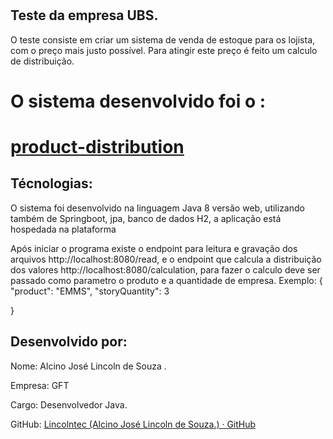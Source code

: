 #  

## Teste da empresa UBS.

O teste consiste em criar um sistema de venda de estoque para os lojista, com o preço mais justo possível. Para atingir
este preço é feito um calculo de distribuição.

# O sistema desenvolvido foi o :

# [product-distribution](https://github.com/Lincolntec/product-distribution)

## Técnologias:

O sistema foi desenvolvido na linguagem Java 8 versão web, utilizando também de Springboot, jpa, banco de dados H2, a
aplicação está hospedada na plataforma

Após iniciar o programa existe o endpoint para leitura e gravação dos arquivos http://localhost:8080/read, e o endpoint
que calcula a distribuição dos valores http://localhost:8080/calculation, para fazer o calculo deve ser passado como
parametro o produto e a quantidade de empresa. Exemplo: {
"product": "EMMS",
"storyQuantity": 3

}

##  

## Desenvolvido por:

Nome: Alcino José Lincoln de Souza .

Empresa: GFT

Cargo: Desenvolvedor Java.

GitHub: [Lincolntec (Alcino José Lincoln de Souza.) · GitHub](https://github.com/Lincolntec)
